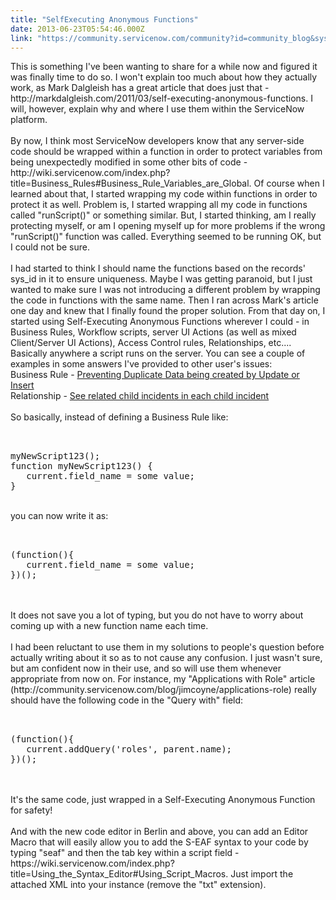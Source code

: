 ```yaml
---
title: "SelfExecuting Anonymous Functions"
date: 2013-06-23T05:54:46.000Z
link: "https://community.servicenow.com/community?id=community_blog&sys_id=b4fca2a5dbd0dbc01dcaf3231f961902"
---
```

<p>This is something I've been wanting to share for a while now and figured it was finally time to do so. I won't explain too much about how they actually work, as Mark Dalgleish has a great article that does just that - http://markdalgleish.com/2011/03/self-executing-anonymous-functions. I will, however, explain why and where I use them within the ServiceNow platform.<br /><br />By now, I think most ServiceNow developers know that any server-side code should be wrapped within a function in order to protect variables from being unexpectedly modified in some other bits of code - http://wiki.servicenow.com/index.php?title=Business_Rules#Business_Rule_Variables_are_Global. Of course when I learned about that, I started wrapping my code within functions in order to protect it as well. Problem is, I started wrapping all my code in functions called "runScript()" or something similar. But, I started thinking, am I really protecting myself, or am I opening myself up for more problems if the wrong "runScript()" function was called. Everything seemed to be running OK, but I could not be sure.<br /><br />I had started to think I should name the functions based on the records' sys_id in it to ensure uniqueness. Maybe I was getting paranoid, but I just wanted to make sure I was not introducing a different problem by wrapping the code in functions with the same name. Then I ran across Mark's article one day and knew that I finally found the proper solution. From that day on, I started using Self-Executing Anonymous Functions wherever I could - in Business Rules, Workflow scripts, server UI Actions (as well as mixed Client/Server UI Actions), Access Control rules, Relationships, etc.... Basically anywhere a script runs on the server. You can see a couple of examples in some answers I've provided to other user's issues:<br />Business Rule - <a title="57580" href="/community?id=community_question&sys_id=d94ffa69db58dbc01dcaf3231f96192d">Preventing Duplicate Data being created by Update or Insert</a><br />Relationship - <a title="57746" href="/community?id=community_question&sys_id=86dfc3a5dbdcdbc01dcaf3231f9619b8">See related child incidents in each child incident</a><br /><br />So basically, instead of defining a Business Rule like:<pre __default_attr="plain" __jive_macro_name="code" class="jive_text_macro jive_macro_code"><br /><br />myNewScript123();<br />function myNewScript123() {<br />   current.field_name = some value;<br />}<br /></pre><br />you can now write it as:<pre __default_attr="plain" __jive_macro_name="code" class="jive_text_macro jive_macro_code"><br /><br />(function(){<br />   current.field_name = some value;<br />})();</pre><br /><br />It does not save you a lot of typing, but you do not have to worry about coming up with a new function name each time. <br /><br />I had been reluctant to use them in my solutions to people's question before actually writing about it so as to not cause any confusion. I just wasn't sure, but am confident now in their use, and so will use them whenever appropriate from now on. For instance, my "Applications with Role" article (http://community.servicenow.com/blog/jimcoyne/applications-role) really should have the following code in the "Query with" field:<br /><pre __default_attr="plain" __jive_macro_name="code" class="jive_text_macro jive_macro_code"><br /><br />(function(){<br />   current.addQuery('roles', parent.name);<br />})();</pre><br /><br />It's the same code, just wrapped in a Self-Executing Anonymous Function for safety!<br /><br />And with the new code editor in Berlin and above, you can add an Editor Macro that will easily allow you to add the S-EAF syntax to your code by typing "seaf" and then the tab key within a script field - https://wiki.servicenow.com/index.php?title=Using_the_Syntax_Editor#Using_Script_Macros. Just import the attached XML into your instance (remove the "txt" extension).</p>